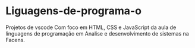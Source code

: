 # Liguagens-de-programa-o



Projetos de vscode Com foco em HTML, CSS e JavaScript da aula de linguagens de programação em Analise e desenvolvimento de sistemas na Facens.
